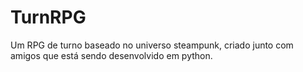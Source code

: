 # TurnRPG
Um RPG de turno baseado no universo steampunk, criado junto com amigos que está sendo desenvolvido em python.
